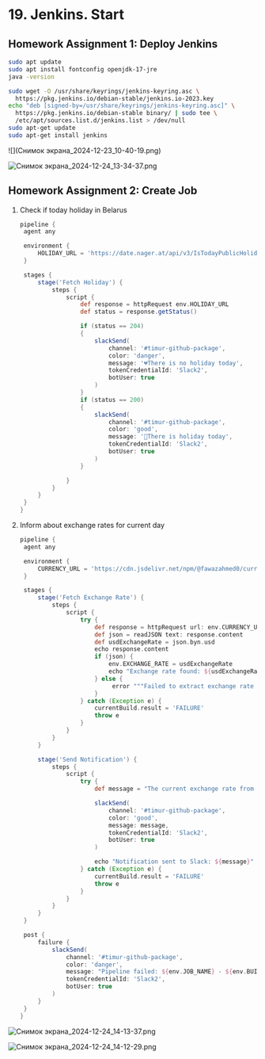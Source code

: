 # 19. Jenkins. Start

## Homework Assignment 1: Deploy Jenkins

```bash
sudo apt update
sudo apt install fontconfig openjdk-17-jre
java -version
```

```bash
sudo wget -O /usr/share/keyrings/jenkins-keyring.asc \
  https://pkg.jenkins.io/debian-stable/jenkins.io-2023.key
echo "deb [signed-by=/usr/share/keyrings/jenkins-keyring.asc]" \
  https://pkg.jenkins.io/debian-stable binary/ | sudo tee \
  /etc/apt/sources.list.d/jenkins.list > /dev/null
sudo apt-get update
sudo apt-get install jenkins
```

![](Снимок экрана_2024-12-23_10-40-19.png)

![Снимок экрана_2024-12-24_13-34-37.png](/home/ostia27/sigma/sa.it-academy.by/Timur_Sivko/19.Jenkins.Start/Снимок%20экрана_2024-12-24_13-34-37.png)

## Homework Assignment 2: Create Job

1. Check if today holiday in Belarus
   
   ```Groovy
   pipeline {
    agent any
   
    environment {
        HOLIDAY_URL = 'https://date.nager.at/api/v3/IsTodayPublicHoliday/BY?offset=0'
    }
   
    stages {
        stage('Fetch Holiday') {
            steps {
                script {
                    def response = httpRequest env.HOLIDAY_URL
                    def status = response.getStatus()
   
                    if (status == 204)
                    {
                        slackSend(
                            channel: '#timur-github-package',
                            color: 'danger',
                            message: '💔There is no holiday today',
                            tokenCredentialId: 'Slack2',
                            botUser: true
                        )
                    }
                    if (status == 200)
                    {
                        slackSend(
                            channel: '#timur-github-package',
                            color: 'good',
                            message: '🎉There is holiday today',
                            tokenCredentialId: 'Slack2',
                            botUser: true
                        )
                    }
   
                }
            }
        }
    }
   }
   ```

2. Inform about exchange rates for current day
   
   ```Groovy
   pipeline {
    agent any
   
    environment {
        CURRENCY_URL = 'https://cdn.jsdelivr.net/npm/@fawazahmed0/currency-api@latest/v1/currencies/byn.json'
    }
   
    stages {
        stage('Fetch Exchange Rate') {
            steps {
                script {
                    try {
                        def response = httpRequest url: env.CURRENCY_URL
                        def json = readJSON text: response.content
                        def usdExchangeRate = json.byn.usd
                        echo response.content
                        if (json) {
                            env.EXCHANGE_RATE = usdExchangeRate
                            echo "Exchange rate found: ${usdExchangeRate}"
                        } else {
                             error """Failed to extract exchange rate from JSON"""
                        }
                    } catch (Exception e) {
                        currentBuild.result = 'FAILURE'
                        throw e
                    }
                }
            }
        }
   
        stage('Send Notification') {
            steps {
                script {
                    try {
                        def message = "The current exchange rate from BYN to USD is: ${env.EXCHANGE_RATE}"
   
                        slackSend(
                            channel: '#timur-github-package',
                            color: 'good',
                            message: message,
                            tokenCredentialId: 'Slack2',
                            botUser: true
                        )
   
                        echo "Notification sent to Slack: ${message}"
                    } catch (Exception e) {
                        currentBuild.result = 'FAILURE'
                        throw e
                    }
                }
            }
        }
    }
   
    post {
        failure {
            slackSend(
                channel: '#timur-github-package',
                color: 'danger',
                message: "Pipeline failed: ${env.JOB_NAME} - ${env.BUILD_NUMBER}",
                tokenCredentialId: 'Slack2',
                botUser: true
            )
        }
    }
   }
   ```

![Снимок экрана_2024-12-24_14-13-37.png](/home/ostia27/sigma/sa.it-academy.by/Timur_Sivko/19.Jenkins.Start/Снимок%20экрана_2024-12-24_14-13-37.png) 

![Снимок экрана_2024-12-24_14-12-29.png](/home/ostia27/sigma/sa.it-academy.by/Timur_Sivko/19.Jenkins.Start/Снимок%20экрана_2024-12-24_14-12-29.png)

   
